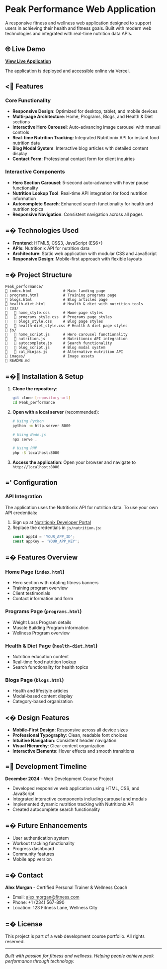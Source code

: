 # Peak Performance Web Application

A responsive fitness and wellness web application designed to support users in achieving their health and fitness goals. Built with modern web technologies and integrated with real-time nutrition data APIs.

## 🌐 Live Demo

**[View Live Application](https://peak-performance-lilac.vercel.app)**

The application is deployed and accessible online via Vercel.

## < Features

### Core Functionality
- **Responsive Design**: Optimized for desktop, tablet, and mobile devices
- **Multi-page Architecture**: Home, Programs, Blogs, and Health & Diet sections
- **Interactive Hero Carousel**: Auto-advancing image carousel with manual controls
- **Real-time Nutrition Tracking**: Integrated Nutritionix API for instant food nutrition data
- **Blog Modal System**: Interactive blog articles with detailed content display
- **Contact Form**: Professional contact form for client inquiries

### Interactive Components
- **Hero Section Carousel**: 5-second auto-advance with hover pause functionality
- **Nutrition Lookup Tool**: Real-time API integration for food nutrition information
- **Autocomplete Search**: Enhanced search functionality for health and nutrition topics
- **Responsive Navigation**: Consistent navigation across all pages

## =� Technologies Used

- **Frontend**: HTML5, CSS3, JavaScript (ES6+)
- **APIs**: Nutritionix API for nutrition data
- **Architecture**: Static web application with modular CSS and JavaScript
- **Responsive Design**: Mobile-first approach with flexible layouts

## =� Project Structure

```
Peak_performance/
   index.html              # Main landing page
   programs.html           # Training programs page
   blogs.html              # Blog articles page
   health-diet.html        # Health & diet with nutrition tools
   css/
      home_style.css      # Home page styles
      programs_style.css  # Programs page styles
      blogs_style.css     # Blog page styles
      health-diet_style.css # Health & diet page styles
   js/
      home_script.js      # Hero carousel functionality
      nutrition.js        # Nutritionix API integration
      autocomplete.js     # Search functionality
      blog_script.js      # Blog modal system
      cal_Ninjas.js       # Alternative nutrition API
   images/                 # Image assets
   README.md
```

## =� Installation & Setup

1. **Clone the repository**:
   ```bash
   git clone [repository-url]
   cd Peak_performance
   ```

2. **Open with a local server** (recommended):
   ```bash
   # Using Python
   python -m http.server 8000
   
   # Using Node.js
   npx serve .
   
   # Using PHP
   php -S localhost:8000
   ```

3. **Access the application**:
   Open your browser and navigate to `http://localhost:8000`

## =' Configuration

### API Integration
The application uses the Nutritionix API for nutrition data. To use your own API credentials:

1. Sign up at [Nutritionix Developer Portal](https://www.nutritionix.com/business/api)
2. Replace the credentials in `js/nutrition.js`:
   ```javascript
   const appId = 'YOUR_APP_ID';
   const appKey = 'YOUR_APP_KEY';
   ```

## =� Features Overview

### Home Page (`index.html`)
- Hero section with rotating fitness banners
- Training program overview
- Client testimonials
- Contact information and form

### Programs Page (`programs.html`)
- Weight Loss Program details
- Muscle Building Program information
- Wellness Program overview

### Health & Diet Page (`health-diet.html`)
- Nutrition education content
- Real-time food nutrition lookup
- Search functionality for health topics

### Blogs Page (`blogs.html`)
- Health and lifestyle articles
- Modal-based content display
- Category-based organization

## <� Design Features

- **Mobile-First Design**: Responsive across all device sizes
- **Professional Typography**: Clean, readable font choices
- **Intuitive Navigation**: Consistent header navigation
- **Visual Hierarchy**: Clear content organization
- **Interactive Elements**: Hover effects and smooth transitions

## = Development Timeline

**December 2024** - Web Development Course Project
- Developed responsive web application using HTML, CSS, and JavaScript
- Integrated interactive components including carousel and modals
- Implemented dynamic nutrition tracking with Nutritionix API
- Created autocomplete search functionality

## =� Future Enhancements

- User authentication system
- Workout tracking functionality
- Progress dashboard
- Community features
- Mobile app version

## =� Contact

**Alex Morgan** - Certified Personal Trainer & Wellness Coach
- Email: alex.morgan@fitness.com
- Phone: +1 (234) 567-890
- Location: 123 Fitness Lane, Wellness City

## =� License

This project is part of a web development course portfolio. All rights reserved.

---

*Built with passion for fitness and wellness. Helping people achieve peak performance through technology.*